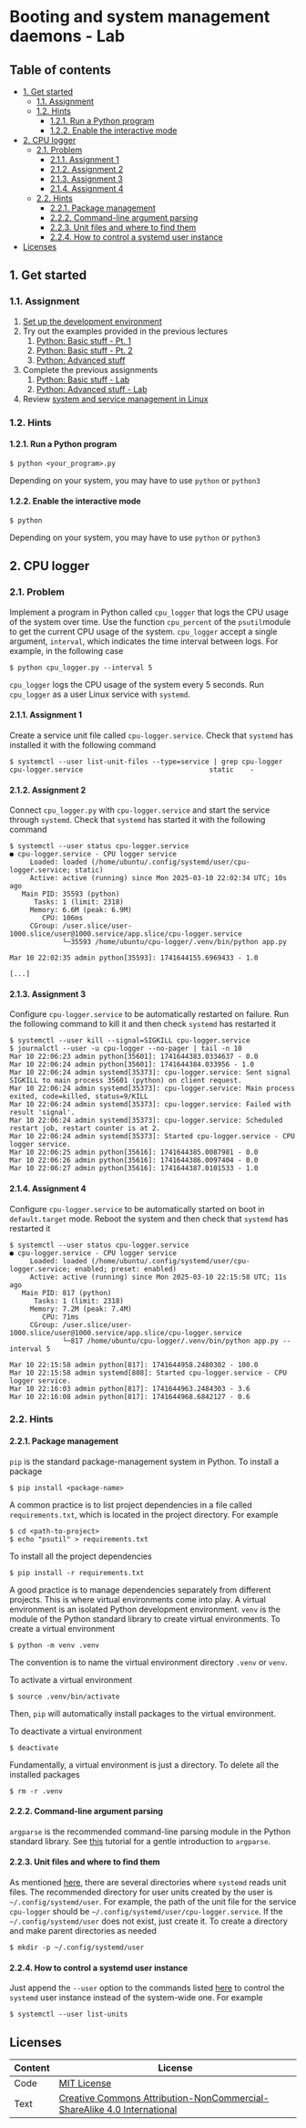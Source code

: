 # Booting and system management daemons - Lab

## Table of contents

- [1. Get started](#1-get-started)
    - [1.1. Assignment](#11-assignment)
    - [1.2. Hints](#12-hints)
        - [1.2.1. Run a Python program](#121-run-a-python-program)
        - [1.2.2. Enable the interactive mode](#122-enable-the-interactive-mode)
- [2. CPU logger](#2-cpu-logger)
    - [2.1. Problem](#21-problem)
        - [2.1.1. Assignment 1](#211-assignment-1)
        - [2.1.2. Assignment 2](#212-assignment-2)
        - [2.1.3. Assignment 3](#213-assignment-3)
        - [2.1.4. Assignment 4](#214-assignment-4)
    - [2.2. Hints](#22-hints)
        - [2.2.1. Package management](#221-package-management)
        - [2.2.2. Command-line argument parsing](#222-command-line-argument-parsing)
        - [2.2.3. Unit files and where to find them](#223-unit-files-and-where-to-find-them)
        - [2.2.4. How to control a systemd user instance](#224-how-to-control-a-systemd-user-instance)
- [Licenses](#licenses)

## 1. Get started

### 1.1. Assignment

1. [Set up the development environment](1-python-basic-stuff-pt1.md#16-development-environment)
2. Try out the examples provided in the previous lectures
	1. [Python: Basic stuff - Pt. 1](1-python-basic-stuff-pt1.md)
	2. [Python: Basic stuff - Pt. 2](2-python-basic-stuff-pt2.md)
	3. [Python: Advanced stuff](4-python-advanced-stuff.md)
3. Complete the previous assignments
	1. [Python: Basic stuff - Lab](3-python-basic-stuff-lab.md)
	2. [Python: Advanced stuff - Lab](5-python-advanced-stuff-lab.md)
4. Review [system and service management in Linux](6-booting-and-system-management-daemons.md#2-system-and-service-management-in-linux)

### 1.2. Hints

#### 1.2.1. Run a Python program

```shell
$ python <your_program>.py
```

Depending on your system, you may have to use `python` or `python3`

#### 1.2.2. Enable the interactive mode

```shell
$ python
```

Depending on your system, you may have to use `python` or `python3`

## 2. CPU logger

### 2.1. Problem

Implement a program in Python called `cpu_logger` that logs the CPU usage of the system over time. Use the function `cpu_percent` of the `psutil`module to get the current CPU usage of the system. `cpu_logger` accept a single argument, `interval`, which indicates the time interval between logs. For example, in the following case

```shell
$ python cpu_logger.py --interval 5
```

`cpu_logger` logs the CPU usage of the system every 5 seconds. Run `cpu_logger` as a user Linux service with `systemd`.

#### 2.1.1. Assignment 1

Create a service unit file called `cpu-logger.service`. Check that `systemd` has installed it with the following command

```shell
$ systemctl --user list-unit-files --type=service | grep cpu-logger
cpu-logger.service                               static    -
```

#### 2.1.2. Assignment 2

Connect `cpu_logger.py` with `cpu-logger.service` and start the service through `systemd`. Check that `systemd` has started it with the following command

```shell
$ systemctl --user status cpu-logger.service
● cpu-logger.service - CPU logger service
     Loaded: loaded (/home/ubuntu/.config/systemd/user/cpu-logger.service; static)
     Active: active (running) since Mon 2025-03-10 22:02:34 UTC; 10s ago
   Main PID: 35593 (python)
      Tasks: 1 (limit: 2318)
     Memory: 6.6M (peak: 6.9M)
        CPU: 106ms
     CGroup: /user.slice/user-1000.slice/user@1000.service/app.slice/cpu-logger.service
             └─35593 /home/ubuntu/cpu-logger/.venv/bin/python app.py

Mar 10 22:02:35 admin python[35593]: 1741644155.6969433 - 1.0

[...]
```

#### 2.1.3. Assignment 3

Configure `cpu-logger.service` to be automatically restarted on failure. Run the following command to kill it and then check `systemd` has restarted it

```shell
$ systemctl --user kill --signal=SIGKILL cpu-logger.service
$ journalctl --user -u cpu-logger --no-pager | tail -n 10
Mar 10 22:06:23 admin python[35601]: 1741644383.0334637 - 0.0
Mar 10 22:06:24 admin python[35601]: 1741644384.033956 - 1.0
Mar 10 22:06:24 admin systemd[35373]: cpu-logger.service: Sent signal SIGKILL to main process 35601 (python) on client request.
Mar 10 22:06:24 admin systemd[35373]: cpu-logger.service: Main process exited, code=killed, status=9/KILL
Mar 10 22:06:24 admin systemd[35373]: cpu-logger.service: Failed with result 'signal'.
Mar 10 22:06:24 admin systemd[35373]: cpu-logger.service: Scheduled restart job, restart counter is at 2.
Mar 10 22:06:24 admin systemd[35373]: Started cpu-logger.service - CPU logger service.
Mar 10 22:06:25 admin python[35616]: 1741644385.0087981 - 0.0
Mar 10 22:06:26 admin python[35616]: 1741644386.0097404 - 0.0
Mar 10 22:06:27 admin python[35616]: 1741644387.0101533 - 1.0
```

#### 2.1.4. Assignment 4

Configure `cpu-logger.service` to be automatically started on boot in `default.target` mode. Reboot the system and then check that `systemd` has restarted it

```shell
$ systemctl --user status cpu-logger.service
● cpu-logger.service - CPU logger service
     Loaded: loaded (/home/ubuntu/.config/systemd/user/cpu-logger.service; enabled; preset: enabled)
     Active: active (running) since Mon 2025-03-10 22:15:58 UTC; 11s ago
   Main PID: 817 (python)
      Tasks: 1 (limit: 2318)
     Memory: 7.2M (peak: 7.4M)
        CPU: 71ms
     CGroup: /user.slice/user-1000.slice/user@1000.service/app.slice/cpu-logger.service
             └─817 /home/ubuntu/cpu-logger/.venv/bin/python app.py --interval 5

Mar 10 22:15:58 admin python[817]: 1741644958.2480302 - 100.0
Mar 10 22:15:58 admin systemd[808]: Started cpu-logger.service - CPU logger service.
Mar 10 22:16:03 admin python[817]: 1741644963.2484303 - 3.6
Mar 10 22:16:08 admin python[817]: 1741644968.6842127 - 0.6
```

### 2.2. Hints

#### 2.2.1. Package management

`pip` is the standard package-management system in Python. To install a package

```shell
$ pip install <package-name>
```

A common practice is to list project dependencies in a file called `requirements.txt`, which is located in the project directory. For example

```shell
$ cd <path-to-project>
$ echo "psutil" > requirements.txt
```

To install all the project dependencies

```shell
$ pip install -r requirements.txt
```

A good practice is to manage dependencies separately from different projects. This is where virtual environments come into play. A virtual environment is an isolated Python development environment. `venv` is the module of the Python standard library to create virtual environments. To create a virtual environment

```shell
$ python -m venv .venv
```

The convention is to name the virtual environment directory `.venv` or `venv`. 

To activate a virtual environment

```shell
$ source .venv/bin/activate
```

Then, `pip` will automatically install packages to the virtual environment. 

To deactivate a virtual environment

```shell
$ deactivate
```

Fundamentally, a virtual environment is just a directory. To delete all the installed packages

```shell
$ rm -r .venv
```

#### 2.2.2. Command-line argument parsing

`argparse` is the recommended command-line parsing module in the Python standard library. See [this](https://docs.python.org/3/howto/argparse.html) tutorial for a gentle introduction to `argparse`.

#### 2.2.3. Unit files and where to find them

As mentioned [here](6-booting-and-system-management-daemons.md#21-units-and-unit-files), there are several directories where `systemd` reads unit files. The recommended directory for user units created by the user is `~/.config/systemd/user`. For example, the path of the unit file for the service `cpu-logger` should be `~/.config/systemd/user/cpu-logger.service`. If the `~/.config/systemd/user` does not exist, just create it. To create a directory and make parent directories as needed

```shell
$ mkdir -p ~/.config/systemd/user
```

#### 2.2.4. How to control a systemd user instance

Just append the `--user` option to the commands listed [here](6-booting-and-system-management-daemons.md#22-controlling-systemd) to control the `systemd` user instance instead of the system-wide one. For example

```shell
$ systemctl --user list-units
```

## Licenses

| Content | License                                                                                                                       |
| ------- | ----------------------------------------------------------------------------------------------------------------------------- |
| Code    | [MIT License](https://mit-license.org/)                                                                                       |
| Text    | [Creative Commons Attribution-NonCommercial-ShareAlike 4.0 International](https://creativecommons.org/licenses/by-nc-sa/4.0/) |
